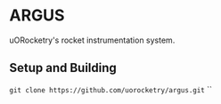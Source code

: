 # ARGUS 
uORocketry's rocket instrumentation system. 

## Setup and Building 
`git clone https://github.com/uorocketry/argus.git`
``
## 